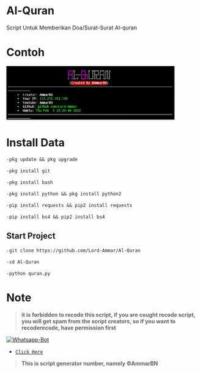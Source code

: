 # Al-Quran
Script Untuk Memberikan Doa/Surat-Surat Al-quran

# Contoh

  <img src="https://github.com/Lord-Ammar/Al-Quran/blob/main/IMG_20220203_233024.jpg" width="440" title="Menu" alt="Menu">
</p>

# Install Data 
```shell script
-pkg update && pkg upgrade
```

```shell script
-pkg install git
```

```shell script
-pkg install bash
```

```shell script
-pkg install python && pkg install python2
```

```shell script
-pip install requests && pip2 install requests
```

```shell script
-pip install bs4 && pip2 install bs4
```

## Start Project
```shell script
-git clone https://github.com/Lord-Ammar/Al-Quran
```

```shell script
-cd Al-Quran
```

```shell script
-python quran.py
```

# Note
> **it is forbidden to recode this script, if you are cought recode script, you will get spam from the script creators, so if you want to recoderecode, have permission first**

<p align="center">

<a href="#"><img title="Whatsapp-Bot" src="https://img.shields.io/badge/Author Whatsapp-green?colorA=%23ff0000&colorB=%23017e40&style=for-the-badge"></a>

</p>





* [`Click Here`](https://wa.me/6288229683561)



> **This is script generator number, namely ©AmmarBN**

